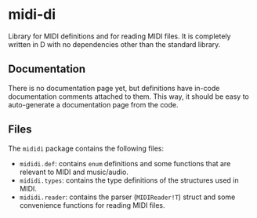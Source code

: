 # midi-di

Library for MIDI definitions and for reading MIDI files. It is completely written in D with no dependencies other than
the standard library.

## Documentation

There is no documentation page yet, but definitions have in-code documentation comments attached to them. This way, it
should be easy to auto-generate a documentation page from the code.

## Files

The `mididi` package contains the following files:
- `mididi.def`: contains `enum` definitions and some functions that are relevant to MIDI and music/audio.
- `mididi.types`: contains the type definitions of the structures used in MIDI.
- `mididi.reader`: contains the parser (`MIDIReader!T`) struct and some convenience functions for reading MIDI files.
